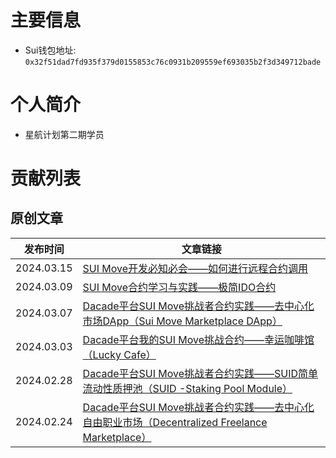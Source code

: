 # 主要信息
- Sui钱包地址: `0x32f51dad7fd935f379d0155853c76c0931b209559ef693035b2f3d349712bade`

# 个人简介
- 星航计划第二期学员

# 贡献列表

## 原创文章

| 发布时间   | 文章链接                                                     |
| ---------- | ------------------------------------------------------------ |
| 2024.03.15 | [SUI Move开发必知必会——如何进行远程合约调用](https://learnblockchain.cn/article/7623) |
| 2024.03.09 | [SUI Move合约学习与实践——极简IDO合约](https://learnblockchain.cn/article/7624) |
| 2024.03.07 | [Dacade平台SUI Move挑战者合约实践——去中心化市场DApp（Sui Move Marketplace DApp）](https://learnblockchain.cn/article/7528) |
| 2024.03.03 | [Dacade平台我的SUI Move挑战合约——幸运咖啡馆（Lucky Cafe）](https://learnblockchain.cn/article/7493) |
| 2024.02.28 | [Dacade平台SUI Move挑战者合约实践——SUID简单流动性质押池（SUID -Staking Pool Module）](https://learnblockchain.cn/article/7460) |
| 2024.02.24 | [Dacade平台SUI Move挑战者合约实践——去中心化自由职业市场（Decentralized Freelance Marketplace）](https://learnblockchain.cn/article/7441) |

